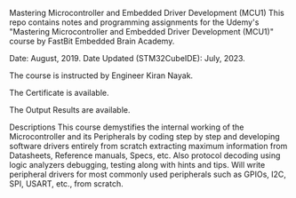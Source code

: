 Mastering Microcontroller and Embedded Driver Development (MCU1)
This repo contains notes and programming assignments for the Udemy's "Mastering Microcontroller and Embedded Driver Development (MCU1)" course by FastBit Embedded Brain Academy.

Date: August, 2019. Date Updated (STM32CubeIDE): July, 2023.

The course is instructed by Engineer Kiran Nayak.

The Certificate is available.

The Output Results are available.

Descriptions
This course demystifies the internal working of the Microcontroller and its Peripherals by coding step by step and developing software drivers entirely from scratch extracting maximum information from Datasheets, Reference manuals, Specs, etc. Also protocol decoding using logic analyzers debugging, testing along with hints and tips. Will write peripheral drivers for most commonly used peripherals such as GPIOs, I2C, SPI, USART, etc., from scratch.
